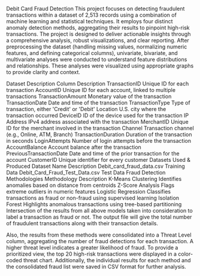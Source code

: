 Debit Card Fraud Detection
This project focuses on detecting fraudulent transactions within a dataset of 2,513 records using a combination of machine learning and statistical techniques. It employs four distinct anomaly detection methods, aggregating their results to pinpoint high-risk transactions. The project is designed to deliver actionable insights through a comprehensive analysis, robust visualizations, and clear reporting. After preprocessing the dataset (handling missing values, normalizing numeric features, and defining categorical columns), univariate, bivariate, and multivariate analyses were conducted to understand feature distributions and relationships. These analyses were visualized using appropriate graphs to provide clarity and context.

Dataset Description
Column	Description
TransactionID	Unique ID for each transaction
AccountID	Unique ID for each account, linked to multiple transactions
TransactionAmount	Monetary value of the transaction
TransactionDate	Date and time of the transaction
TransactionType	Type of transaction, either 'Credit' or 'Debit'
Location	U.S. city where the transaction occurred
DeviceID	ID of the device used for the transaction
IP Address	IPv4 address associated with the transaction
MerchantID	Unique ID for the merchant involved in the transaction
Channel	Transaction channel (e.g., Online, ATM, Branch)
TransactionDuration	Duration of the transaction in seconds
LoginAttempts	Number of login attempts before the transaction
AccountBalance	Account balance after the transaction
PreviousTransactionDate	Date and time of the prior transaction for the account
CustomerID	Unique identifier for every customer
Datasets Used & Produced
Dataset Name	Description
Debit_card_fraud_data.csv	Training Data
Debit_Card_Fraud_Test_Data.csv	Test Data
Fraud Detection Methodologies
Methodology	Description
K-Means Clustering	Identifies anomalies based on distance from centroids
Z-Score Analysis	Flags extreme outliers in numeric features
Logistic Regression	Classifies transactions as fraud or non-fraud using supervised learning
Isolation Forest	Highlights anomalous transactions using tree-based partitioning
Intersection of the results from all above models taken into consideration to label a transaction as fraud or not. The output file will give the total number of fraudulent transactions along with their transaction details.

Also, the results from these methods were consolidated into a Threat Level column, aggregating the number of fraud detections for each transaction. A higher threat level indicates a greater likelihood of fraud. To provide a prioritized view, the top 20 high-risk transactions were displayed in a color-coded threat chart. Additionally, the individual results for each method and the consolidated fraud list were saved in CSV format for further analysis.
